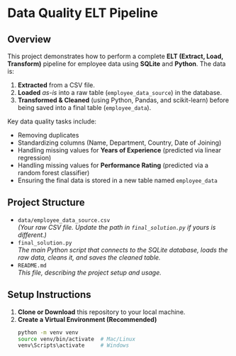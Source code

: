 # Data Quality ELT Pipeline

## Overview

This project demonstrates how to perform a complete **ELT (Extract, Load, Transform)** pipeline for employee data using **SQLite** and **Python**. The data is:
1. **Extracted** from a CSV file.
2. **Loaded** *as-is* into a raw table (`employee_data_source`) in the database.
3. **Transformed & Cleaned** (using Python, Pandas, and scikit-learn) before being saved into a final table (`employee_data`).

Key data quality tasks include:
- Removing duplicates
- Standardizing columns (Name, Department, Country, Date of Joining)
- Handling missing values for **Years of Experience** (predicted via linear regression)
- Handling missing values for **Performance Rating** (predicted via a random forest classifier)
- Ensuring the final data is stored in a new table named `employee_data`

## Project Structure
- `data/employee_data_source.csv`  
  *(Your raw CSV file.  Update the path in `final_solution.py` if yours is different.)*
- `final_solution.py`  
  *The main Python script that connects to the SQLite database, loads the raw data, cleans it, and saves the cleaned table.*
- `README.md`  
  *This file, describing the project setup and usage.*

## Setup Instructions
1. **Clone or Download** this repository to your local machine.
2. **Create a Virtual Environment (Recommended)**
   ```bash
   python -m venv venv
   source venv/bin/activate  # Mac/Linux
   venv\Scripts\activate     # Windows
